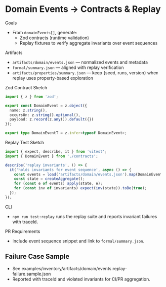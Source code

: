 # Domain Events → Contracts & Replay

Goals
- From `domainEvents[]`, generate:
  - Zod contracts (runtime validation)
  - Replay fixtures to verify aggregate invariants over event sequences

Artifacts
- `artifacts/domain/events.json` — normalized events and metadata
- `formal/summary.json` — aligned with replay verification
- `artifacts/properties/summary.json` — keep {seed, runs, version} when replay uses property-based exploration

Zod Contract Sketch
```ts
import { z } from 'zod';

export const DomainEvent = z.object({
  name: z.string(),
  occursOn: z.string().optional(),
  payload: z.record(z.any()).default({})
});

export type DomainEventT = z.infer<typeof DomainEvent>;
```

Replay Test Sketch
```ts
import { expect, describe, it } from 'vitest';
import { DomainEvent } from './contracts';

describe('replay invariants', () => {
  it('holds invariants for event sequence', async () => {
    const events = load('artifacts/domain/events.json').map(DomainEvent.parse);
    const state = createAggregate();
    for (const e of events) apply(state, e);
    for (const inv of invariants) expect(inv(state)).toBe(true);
  });
});
```

CLI
- `npm run test:replay` runs the replay suite and reports invariant failures with traceId.

PR Requirements
- Include event sequence snippet and link to `formal/summary.json`.

## Failure Case Sample
- See examples/inventory/artifacts/domain/events.replay-failure.sample.json
- Reported with traceId and violated invariants for CI/PR aggregation.
